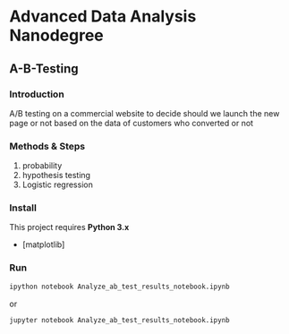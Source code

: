# Advanced Data Analysis Nanodegree
## A-B-Testing

### Introduction

A/B testing on a commercial website to decide should we launch the new page or not based on the data of customers who converted or not

### Methods & Steps

1. probability
2. hypothesis testing
3. Logistic regression

### Install

This project requires **Python 3.x**
- [matplotlib]

### Run

```bash
ipython notebook Analyze_ab_test_results_notebook.ipynb
```  
or
```bash
jupyter notebook Analyze_ab_test_results_notebook.ipynb
```


